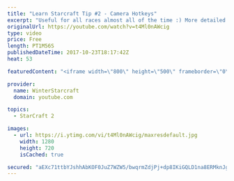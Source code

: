 ```yaml
---
title: "Learn Starcraft Tip #2 - Camera Hotkeys"
excerpt: "Useful for all races almost all of the time :) More detailed guides/tutorials under the learn to play starcraft playlist."
originalUrl: https://youtube.com/watch?v=t4Ml0nAWcig
type: video
price: Free
length: PT1M56S
publishedDateTime: 2017-10-23T18:17:42Z
heat: 53

featuredContent: "<iframe width=\"800\" height=\"500\" frameborder=\"0\" src=\"https://www.youtube.com/embed/t4Ml0nAWcig\" allow=\"accelerometer; autoplay; encrypted-media; gyroscope; picture-in-picture\" allowfullscreen></iframe>"

provider:
  name: WinterStarcraft
  domain: youtube.com

topics:
  - StarCraft 2

images:
  - url: https://i.ytimg.com/vi/t4Ml0nAWcig/maxresdefault.jpg
    width: 1280
    height: 720
    isCached: true

secured: "aEXc71ttbYJshhAbKOF0JuZ7WZW5/bwqrmZdjPj+dp8IKiGQLD1na8ERMknJgIMzZCKlKScuKyl4cey+zAGBcy4kwsEHuJ0f4wrd2DX56i8eauAOKBbWWA4ftnedQ1M48foZ4xfOOrL8ROf57UTD8ZtvbvcMyM8Gf6wDHivhGIhXOR5SwXYja/K/cy/Bu4fdDwhlQZiV/6ufyJL/v0eCSS9G/mVFSZTVxA/myVm62k4AQz1dXYa/TctLufUKyW19h6QMC3qTD0nW6vrfNqoQAoYdhcBv0Ntgkq3HN3MEKgtkoxciymIJU3J4lPFBf4gWyHMCSSecRPizUDbY4v7IqA/Q7EmewFvLd1FFsh+B677KdQ7tNcJYJqKcqCxRgs5VUOnpLyiLPIUHhBzqGUIBeySLtJVab24FqY6uCZtEnCc=;kEFSljmRROQh++l+ltkD6w=="
---
```


